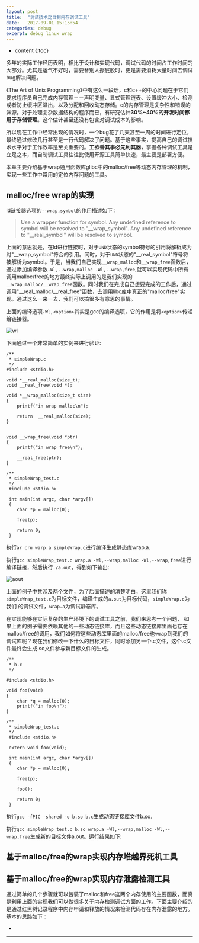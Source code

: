 ```yaml
---
layout: post
title:  "调试技术之自制内存调试工具"
date:   2017-09-01 15:15:54
categories: debug
excerpt: debug linux wrap
---
```


* content
{:toc}

多年的实际工作经历表明，相比于设计和实现代码，调试代码的时间占工作时间的大部分。尤其是运气不好时，需要替别人擦屁股时，更是需要消耗大量时间去调试bug解决问题。

《The Art of Unix Programming》中有这么一段话，c和c++的中心问题在于它们要求程序员自己完成内存管理－－声明变量、显式管理链表、设置缓冲大小、检测或者防止缓冲区溢出，以及分配和回收动态存储。c的内存管理是复杂性和错误的渊源。对于处理复杂数据结构的程序而已，有研究估计**30%~40%的开发时间都用于存储管理**。这个估计甚至还没有包含对调试成本的影响。

所以现在工作中经常出现的情况时，一个bug花了几天甚至一周的时间进行定位，最终通过修改几行甚至是一行代码解决了问题。基于这些事实，提高自己的调试技术水平对于工作效率是至关重要的。**工欲善其事必先利其器**，掌握各种调试工具是立足之本，而自制调试工具往往比使用开源工具简单快速，最主要是部署方便。

本章主要介绍基于wrap通用函数库glibc中的malloc/free等动态内存管理的机制，实现一些工作中常用的定位内存问题的工具。

## malloc/free wrap的实现

ld链接器选项的`--wrap,symbol`的作用描述如下：

> Use a wrapper function for symbol. Any undefined reference to symbol will be resolved to "__wrap_symbol".
> Any undefined reference to "__real_symbol" will be resolved to symbol.

上面的意思就是，在ld进行链接时，对于`UND`状态的symbol符号的引用将解析成为对"__wrap_symbol"符合的引用。同时，对于`UND`状态的"__real_symbol"符号将被解析为symbol。于是，当我们自己实现`__wrap_malloc`和`__wrap_free`函数后，通过添加编译参数`-Wl,--wrap,malloc -Wl,--wrap,free`,就可以实现代码中所有调用malloc/free的地方最终实际上调用的是我们实现的`__wrap_malloc/__wrap_free`函数。同时我们在完成自己想要完成的工作后，通过调用"__real_malloc/__real_free"函数，去调用libc库中真正的"malloc/free"实现。通过这么一来一去，我们可以搞很多有意思的事情。


上面的编译选项`-Wl,<option>`其实是gcc的编译选项，它的作用是将`<option>`传递给链接器。

![wl](http://omp8s6jms.bkt.clouddn.com/image/git/wl.png)

下面通过一个非常简单的实例来进行验证:

	/**
	 * simpleWrap.c 
	 */
	#include <stdio.h>
	
	void *__real_malloc(size_t);
	void __real_free(void *);

	void *__wrap_malloc(size_t size)
	{
		printf("in wrap malloc\n");

		return  __real_malloc(size);
	}


	void __wrap_free(void *ptr)
	{
		printf("in wrap free\n");		

		__real_free(ptr);
	}
	
	/**
	 * simpleWrap_test.c
	 */
	 #include <stdio.h>
	 
	 int main(int argc, char *argv[])
	 {
	 	char *p = malloc(0);
		
		free(p);
		
		return 0;
	 }

执行`ar cru warp.a simpleWrap.c`进行编译生成静态库wrap.a.

执行`gcc simpleWrap_test.c wrap.a -Wl,--wrap,malloc -Wl,--wrap,free`进行编译链接，然后执行`./a.out`，得到如下输出:

![aout](http://omp8s6jms.bkt.clouddn.com/image/git/out_of_wr.png)

上面的例子中共涉及两个文件，为了后面描述的清楚明白，这里我们称`simpleWrap_test.c`为目标文件，编译生成的`a.out`为目标代码，`simpleWrap.c`为我们
的调试文件，`wrap.a`为调试静态库。

在实现能够在实际复杂的生产环境下的调试工具之前，我们来思考一个问题， 如果上面的例子需要依赖其他的一些动态链接库，而且这些动态链接库里面也存在malloc/free的调用，我们如何将这些动态库里面的malloc/free也wrap到我们的调试库呢？现在我们修改一下什么的目标文件，同时添加另一个.c文件，这个.c文件最终会生成.so文件参与新目标文件的生成。

	/**
	 * b.c
	 */
	
	#include <stdio.h>
	
	void foo(void)
	{
		char *q = malloc(0);
		printf("in foo\n");
	}

	/**
	 * simpleWrap_test.c
	 */
	 #include <stdio.h>
	 
	 extern void foo(void);
	 
	 int main(int argc, char *argv[])
	 {
	 	char *p = malloc(0);
		
		free(p);
		
		foo();
		
		return 0;
	 }
	 
执行`gcc -fPIC -shared -o b.so b.c`生成动态链接库文件b.so.

执行`gcc simpleWrap_test.c b.so wrap.a -Wl,--wrap,malloc -Wl,--wrap,free`生成新的目标文件a.out。运行结果如下:



## 基于malloc/free的wrap实现内存堆越界死机工具



## 基于malloc/free的wrap实现内存泄露检测工具

通过简单的几个步骤就可以包装了malloc和free这两个内存使用的主要函数，而真是利用上面的实现我们可以做很多关于内存检测调试方面的工作。下面主要介绍的是通过红黑树记录程序中内存申请和释放的情况来检测代码存在内存泄露的地方。基本的思路如下：

* 


---








































